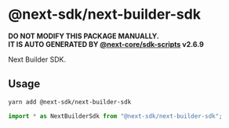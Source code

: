 # @next-sdk/next-builder-sdk

**DO NOT MODIFY THIS PACKAGE MANUALLY.**  
**IT IS AUTO GENERATED BY [@next-core/sdk-scripts] v2.6.9**

Next Builder SDK.

## Usage

```bash
yarn add @next-sdk/next-builder-sdk
```

```ts
import * as NextBuilderSdk from "@next-sdk/next-builder-sdk";
```

[@next-core/sdk-scripts]: https://github.com/easyops-cn/next-core/tree/master/packages/sdk-scripts
